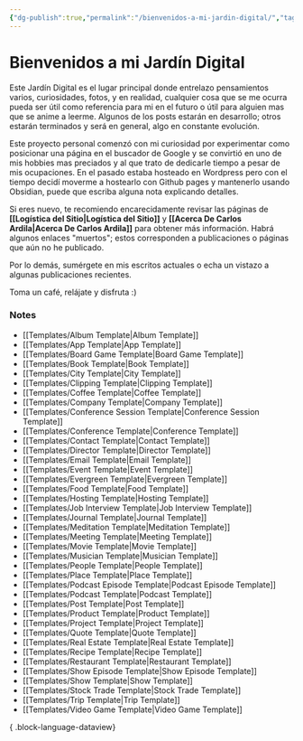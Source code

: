 ```yaml
---
{"dg-publish":true,"permalink":"/bienvenidos-a-mi-jardin-digital/","tags":["page","gardenEntry"],"created":"2025-03-10T08:08:23.222-05:00","updated":"2025-03-10T17:40:01.437-05:00"}
---
```


# Bienvenidos a mi Jardín Digital

Este Jardín Digital es el lugar principal donde entrelazo pensamientos varios, curiosidades, fotos, y en realidad, cualquier cosa que se me ocurra pueda ser útil como referencia para mi en el futuro o útil para alguien mas que se anime a leerme. Algunos de los posts estarán en desarrollo; otros estarán terminados y será en general, algo en constante evolución.

Este proyecto personal comenzó con mi curiosidad por experimentar como posicionar una página en el buscador de Google y se convirtió en uno de mis hobbies mas preciados y al que trato de dedicarle tiempo a pesar de mis ocupaciones. En el pasado estaba hosteado en Wordpress pero con el tiempo decidí moverme a hostearlo con Github pages y mantenerlo usando Obsidian, puede que escriba alguna nota explicando detalles.

Si eres nuevo, te recomiendo encarecidamente revisar las páginas de **[[Logística del Sitio\|Logística del Sitio]]** y **[[Acerca De Carlos Ardila\|Acerca De Carlos Ardila]]** para obtener más información. Habrá algunos enlaces "muertos"; estos corresponden a publicaciones o páginas que aún no he publicado.

Por lo demás, sumérgete en mis escritos actuales o echa un vistazo a algunas publicaciones recientes.

Toma un café, relájate y disfruta :)

### Notes

- [[Templates/Album Template\|Album Template]]
- [[Templates/App Template\|App Template]]
- [[Templates/Board Game Template\|Board Game Template]]
- [[Templates/Book Template\|Book Template]]
- [[Templates/City Template\|City Template]]
- [[Templates/Clipping Template\|Clipping Template]]
- [[Templates/Coffee Template\|Coffee Template]]
- [[Templates/Company Template\|Company Template]]
- [[Templates/Conference Session Template\|Conference Session Template]]
- [[Templates/Conference Template\|Conference Template]]
- [[Templates/Contact Template\|Contact Template]]
- [[Templates/Director Template\|Director Template]]
- [[Templates/Email Template\|Email Template]]
- [[Templates/Event Template\|Event Template]]
- [[Templates/Evergreen Template\|Evergreen Template]]
- [[Templates/Food Template\|Food Template]]
- [[Templates/Hosting Template\|Hosting Template]]
- [[Templates/Job Interview Template\|Job Interview Template]]
- [[Templates/Journal Template\|Journal Template]]
- [[Templates/Meditation Template\|Meditation Template]]
- [[Templates/Meeting Template\|Meeting Template]]
- [[Templates/Movie Template\|Movie Template]]
- [[Templates/Musician Template\|Musician Template]]
- [[Templates/People Template\|People Template]]
- [[Templates/Place Template\|Place Template]]
- [[Templates/Podcast Episode Template\|Podcast Episode Template]]
- [[Templates/Podcast Template\|Podcast Template]]
- [[Templates/Post Template\|Post Template]]
- [[Templates/Product Template\|Product Template]]
- [[Templates/Project Template\|Project Template]]
- [[Templates/Quote Template\|Quote Template]]
- [[Templates/Real Estate Template\|Real Estate Template]]
- [[Templates/Recipe Template\|Recipe Template]]
- [[Templates/Restaurant Template\|Restaurant Template]]
- [[Templates/Show Episode Template\|Show Episode Template]]
- [[Templates/Show Template\|Show Template]]
- [[Templates/Stock Trade Template\|Stock Trade Template]]
- [[Templates/Trip Template\|Trip Template]]
- [[Templates/Video Game Template\|Video Game Template]]

{ .block-language-dataview}